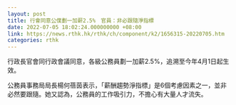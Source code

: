 ```yaml
---
layout: post
title: 行會同意公僕劃一加薪2.5%　官員：非必跟隨淨指標
date: 2022-07-05 18:02:24.000000000 +08:00
link: https://news.rthk.hk/rthk/ch/component/k2/1656315-20220705.htm
categories: rthk
---
```


行政長官會同行政會議同意，各級公務員劃一加薪2.5%，追溯至今年4月1日起生效。

公務員事務局局長楊何蓓茵表示，「薪酬趨勢淨指標」是6個考慮因素之一，並非必然要跟隨。她又認為，公務員的工作吸引力，不擔心有大量人才流失。
